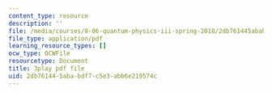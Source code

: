 ```yaml
---
content_type: resource
description: ''
file: /media/courses/8-06-quantum-physics-iii-spring-2018/2db761445ababdf7c5e3abb6e219574c_a4Qtf5D0rso.pdf
file_type: application/pdf
learning_resource_types: []
ocw_type: OCWFile
resourcetype: Document
title: 3play pdf file
uid: 2db76144-5aba-bdf7-c5e3-abb6e219574c
---
```

